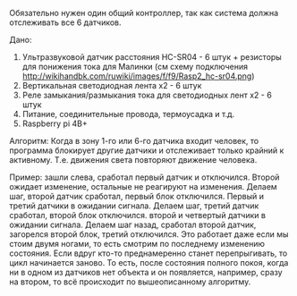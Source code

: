 Обязательно нужен один общий контроллер, так как система должна отслеживать все 6 датчиков.

Дано:
1. Ультразвуковой датчик расстояния HC-SR04 - 6 штук + резисторы для понижения тока для Малинки 
(см схему подключения http://wikihandbk.com/ruwiki/images/f/f9/Rasp2_hc-sr04.png)
2. Вертикальная светодиодная лента х2 - 6 штук
3. Реле замыкания/размыкания тока для светодиодных лент х2 - 6 штук
4. Питание, соединительные провода, термоусадка и т.д.
5. Raspberry pi 4B+

Алгоритм:
Когда в зону 1-го или 6-го датчика входит человек, то программа блокирует другие датчики и
 отслеживает только крайний к активному. Т.е. движения света повторяют движение человека.
 
Пример: зашли слева, сработал первый датчик и отключился. Второй ожидает изменение, остальные не реагируют на изменения.
Делаем шаг, второй датчик сработал, первый блок отключился. Первый и третий датчики в ожидании сигнала.
Делаем шаг, третий датчик сработал, второй блок отключился. второй и четвертый датчики в ожидании сигнала.
Делаем шаг назад, сработал второй датчик, загорелся второй блок, третий отключился.
Это работает даже если мы стоим двумя ногами, то есть смотрим по последнему изменению состояния.
 Если вдруг кто-то преднамеренно станет перепрыгивать, то цикл начинается заново. То есть, после
  состояния полного покоя, когда ни в одном из датчиков нет объекта и он появляется, например, сразу на втором,
то всё происходит по вышеописанному алгоритму.